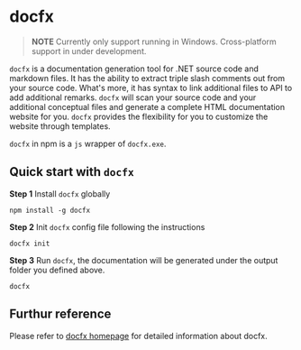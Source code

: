 # docfx

> **NOTE**
> Currently only support running in Windows. Cross-platform support in under development.

`docfx` is a documentation generation tool for .NET source code and markdown files. It has the ability to extract triple slash comments out from your source code. What's more, it has syntax to link additional files to API to add additional remarks. `docfx` will scan your source code and your additional conceptual files and generate a complete HTML documentation website for you. `docfx` provides the flexibility for you to customize the website through templates.

`docfx` in npm is a `js` wrapper of `docfx.exe`.

## Quick start with `docfx`

**Step 1** Install `docfx` globally
```
npm install -g docfx
```

**Step 2** Init `docfx` config file following the instructions
```
docfx init
```

**Step 3** Run `docfx`, the documentation will be generated under the output folder you defined above.
```
docfx
```

## Furthur reference
Please refer to [docfx homepage](http://dotnet.github.io/docfx/index.html) for detailed information about docfx.
